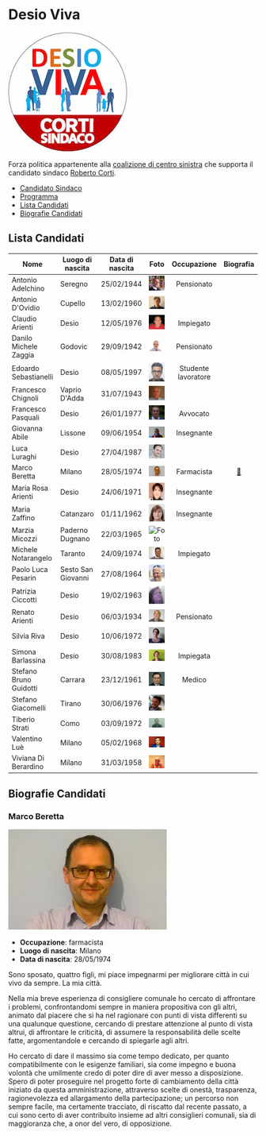 # Desio Viva

![Logo Desio Viva](desio-viva/logo.jpg)

Forza politica appartenente alla [coalizione di centro sinistra](coalizione-di-centro-sinistra.md) che supporta il candidato sindaco [Roberto Corti](coalizione-di-centro-sinistra.md#roberto-corti-candidato-sindaco).

- [Candidato Sindaco](coalizione-di-centro-sinistra.md#roberto-corti-candidato-sindaco)
- [Programma](coalizione-di-centro-sinistra.md#programma)
- [Lista Candidati](#lista-candidati)
- [Biografie Candidati](#biografie-candidati)

## Lista Candidati

| Nome | Luogo di nascita | Data di nascita | Foto | Occupazione | Biografia |
|------|------------------|-----------------|:----:|:-----------:|:---------:|
| Antonio Adelchino | Seregno | 25/02/1944 | ![Foto ](desio-viva/antonio-adelchino.jpg) | Pensionato | |
| Antonio D'Ovidio | Cupello | 13/02/1960 | ![Foto ](desio-viva/antonio-dovidio.jpg) | | |
| Claudio Arienti | Desio | 12/05/1976 | ![Foto ](desio-viva/claudio-arienti.jpg) | Impiegato | |
| Danilo Michele Zaggia | Godovic | 29/09/1942 | ![Foto ](desio-viva/danilo-michele-zaggia.jpg) | Pensionato | |
| Edoardo Sebastianelli | Desio | 08/05/1997 | ![Foto ](desio-viva/edoardo-sebastianelli.jpg) | Studente lavoratore | |
| Francesco Chignoli | Vaprio D'Adda | 31/07/1943 | ![Foto ](desio-viva/francesco-chignoli.jpg) | | |
| Francesco Pasquali | Desio | 26/01/1977 | ![Foto ](desio-viva/francesco-pasquali.jpg) | Avvocato | |
| Giovanna Abile |  Lissone | 09/06/1954 | ![Foto ](desio-viva/giovanna-abile.jpg) | Insegnante | |
| Luca Luraghi | Desio | 27/04/1987 | ![Foto ](desio-viva/luca-luraghi.jpg) | | |
| Marco Beretta | Milano | 28/05/1974 | ![Foto Marco Beretta](desio-viva/marco-beretta.jpg) | Farmacista | [:link:](#marco-beretta) |
| Maria Rosa Arienti | Desio | 24/06/1971 | ![Foto ](desio-viva/maria-rosa-arienti.jpg) | Insegnante | |
| Maria Zaffino | Catanzaro | 01/11/1962 | ![Foto ](desio-viva/maria-zaffino.jpg) | Insegnante | |
| Marzia Micozzi | Paderno Dugnano | 22/03/1965 | ![Foto ](desio-viva/marzia-micozzi.jpg) | | |
| Michele Notarangelo | Taranto | 24/09/1974 | ![Foto ](desio-viva/michele-notarangelo.jpg) | Impiegato | |
| Paolo Luca Pesarin | Sesto San Giovanni | 27/08/1964 | ![Foto ](desio-viva/paolo-luca-pesarin.jpg) | | |
| Patrizia Ciccotti | Desio | 19/02/1963 | ![Foto ](desio-viva/patrizia-ciccotti.jpg) | | |
| Renato Arienti | Desio | 06/03/1934 | ![Foto ](desio-viva/renato-arienti.jpg) | Pensionato | |
| Silvia Riva | Desio | 10/06/1972 | ![Foto ](desio-viva/silvia-riva.jpg) | | |
| Simona Barlassina | Desio | 30/08/1983 | ![Foto ](desio-viva/simona-barlassina.jpg) | Impiegata | |
| Stefano Bruno Guidotti | Carrara | 23/12/1961 | ![Foto ](desio-viva/stefano-bruno-guidotti.jpg) | Medico | |
| Stefano Giacomelli | Tirano | 30/06/1976 | ![Foto ](desio-viva/stefano-giacomelli.jpg) | | |
| Tiberio Strati | Como | 03/09/1972 | ![Foto ](desio-viva/tiberio-strati.jpg) | | |
| Valentino Luè | Milano | 05/02/1968 | ![Foto ](desio-viva/valentino-lue.jpg) | | |
| Viviana Di Berardino | Milano | 31/03/1958 | ![Foto ](desio-viva/viviana-di-berardino.jpg) | | |

## Biografie Candidati

### Marco Beretta

![Foto Marco Beretta](desio-viva/marco-beretta.jpg)

- **Occupazione**: farmacista
- **Luogo di nascita**: Milano
- **Data di nascita**: 28/05/1974

Sono sposato, quattro figli, mi piace impegnarmi per migliorare città in cui vivo da sempre. La mia città.

Nella mia breve esperienza di consigliere comunale ho cercato di affrontare i problemi, confrontandomi sempre in maniera propositiva con gli altri, animato dal piacere che si ha nel ragionare con punti di vista differenti su una qualunque questione, cercando di prestare attenzione al punto di vista altrui, di affrontare le criticità, di assumere la responsabilità delle scelte fatte, argomentandole e cercando di spiegarle agli altri.

Ho cercato di dare il massimo sia come tempo dedicato, per quanto compatibilmente con le esigenze familiari, sia come impegno e buona volontà che umilmente credo di poter dire di aver messo a disposizione. Spero di poter proseguire nel progetto forte di cambiamento della città iniziato da questa amministrazione, attraverso scelte di onestà, trasparenza, ragionevolezza ed allargamento della partecipazione; un percorso non sempre facile, ma certamente tracciato, di riscatto dal recente passato, a cui sono certo di aver contribuito insieme ad altri consiglieri comunali, sia di maggioranza che, a onor del vero, di opposizione.

